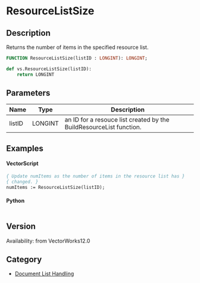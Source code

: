 # ResourceListSize

## Description
Returns the number of items in the specified resource list.

```pascal
FUNCTION ResourceListSize(listID : LONGINT): LONGINT;
```

```python
def vs.ResourceListSize(listID):
    return LONGINT
```

## Parameters
|Name|Type|Description|
|---|---|---|
|listID|LONGINT|an ID for a resouce list created by the BuildResourceList function.|

## Examples
#### VectorScript ####
```pascal
{ Update numItems as the number of items in the resource list has }
{ changed. }
numItems := ResourceListSize(listID);
```
#### Python ####
```python

```

## Version
Availability: from VectorWorks12.0

## Category
* [Document List Handling](../Categories/Document%20List%20Handling.md)
